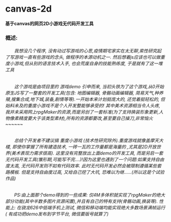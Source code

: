 # canvas-2d

**基于canvas的网页2D小游戏无代码开发工具**

### 概述:

###### &emsp;&emsp;我想没几个程序, 没有动过写游戏的心思,疫情期宅家实在太无聊,索性研究起了写游戏一直有些游戏的念头, 做程序的本源动机之一. 然后想着js应该也可以做重度小游戏,但从别的语言技术入手, 也会荒废自身的技能熟练度, 于是就有了这一堆工具  

###### &emsp;&emsp;这个游戏是由项目里的 游戏demo 引申而来, 当初头铁为了这个游戏,从0开始原生JS写了一整套的开发工具(包含: 地图编辑器, 骨骼动画编辑器, 简易天气,种养殖,搜集合成,地下城,装备,剧情等等).一开始本来计划挺庞大的, 还觉着挺轻松的, 但始料未及的重度小游戏不是个人开发整能够承受的! 其中美术资源相当令人头疼, 我并未采用网上rpgMaker的资源,而是另创了一套标准(为了支持换装形象更新,人物像素精度要大于该类型素材),所有的资源都要改,甚至要自己操刀,非常恼火~~~~~~

###### &emsp;&emsp;总结个开发者不建议搞 重度小游戏 (技术性研究除外).重度游戏就像盖摩天大楼, 即使你掌握了所有建造技术, 一砖一瓦的工作量都是海量的 ,尤其是2D开放世界(美术表现力需求很高). 这里没有完整放出上面demo的开发工具, 而是另启一套无代码开发工具(雏形期,可能写不完....)!因为这里也遇到了一个问题:如果支持自由度太高, 无代码开发则不如有代码效率. 此时无代码开发必然会被限制遵循某些套路模板. 但是支持自由度过高, 又给自己挖了大坑, 恐难以为继......(所以这是个试验作品) 

###### &emsp;&emsp;PS:由上面那个demo得到的一些成果: 仅4M多体积就实现了rpgMaker的绝大部分功能(其中半数多图片资源闲置),并且有自己的特有支持(骨骼动画,换装等). 性能上: 在骁龙626中低端手机上测试, 微信和移动端均能实现绝大多数场景满帧运行( 有成功把demo发布到字节平台, 微信要版号就算了) 